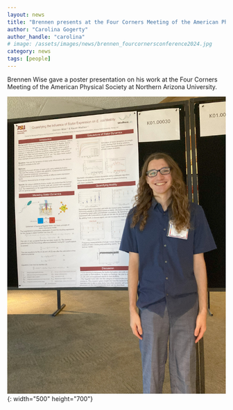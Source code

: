 ```yaml
---
layout: news
title: "Brennen presents at the Four Corners Meeting of the American Physical Society"
author: "Carolina Gogerty"
author_handle: "carolina"
# image: /assets/images/news/brennen_fourcornersconference2024.jpg
category: news
tags: [people]
---
```


Brennen Wise gave a poster presentation on his work at the Four Corners Meeting of the American Physical Society at Northern Arizona University. 

![Brennen's Four Corners poster](/assets/images/news/brennen_fourcornersconference2024.jpg){: width="500" height="700"}